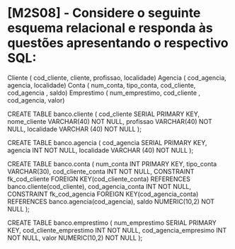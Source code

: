 
# [M2S08] - Considere o seguinte esquema relacional e responda às questões apresentando o respectivo SQL:

Cliente ( cod_cliente, cliente, profissao, localidade) 
Agencia ( cod_agencia, agencia, localidade) 
Conta ( num_conta, tipo_conta, cod_cliente, cod_agencia , saldo) 
Emprestimo ( num_emprestimo, cod_cliente , cod_agencia, valor)

CREATE TABLE banco.cliente (
	cod_cliente SERIAL PRIMARY KEY,
	nome_cliente VARCHAR(40) NOT NULL,
	profissao VARCHAR(40) NOT NULL,
	localidade VARCHAR (40) NOT NULL
);

CREATE TABLE banco.agencia (
	cod_agencia SERIAL PRIMARY KEY,
	agencia INT NOT NULL,
	localidade VARCHAR (40) NOT NULL 
);

CREATE TABLE banco.conta (
	num_conta INT PRIMARY KEY, 
	tipo_conta VARCHAR(30),
	cod_cliente_conta INT NOT NULL,
	CONSTRAINT fk_cod_cliente 
	FOREIGN KEY(cod_cliente_conta) 
	REFERENCES banco.cliente(cod_cliente),
	cod_agencia_conta INT NOT NULL,
	CONSTRAINT fk_cod_agencia 
	FOREIGN KEY(cod_agencia_conta) 
	REFERENCES banco.agencia(cod_agencia),
	saldo NUMERIC(10,2) NOT NULL
);

CREATE TABLE banco.emprestimo (
	num_emprestimo SERIAL PRIMARY KEY,
	cod_cliente_emprestimo INT NOT NULL,
	cod_agencia_empresimo INT NOT NULL,
	valor NUMERIC(10,2) NOT NULL
);

